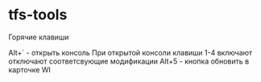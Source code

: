 # tfs-tools

Горячие клавиши

Alt+\` - открыть консоль
         При открытой консоли клавиши 1-4 включают отключают соответсвующие модификации
Alt+5 - кнопка обновить в карточке WI

